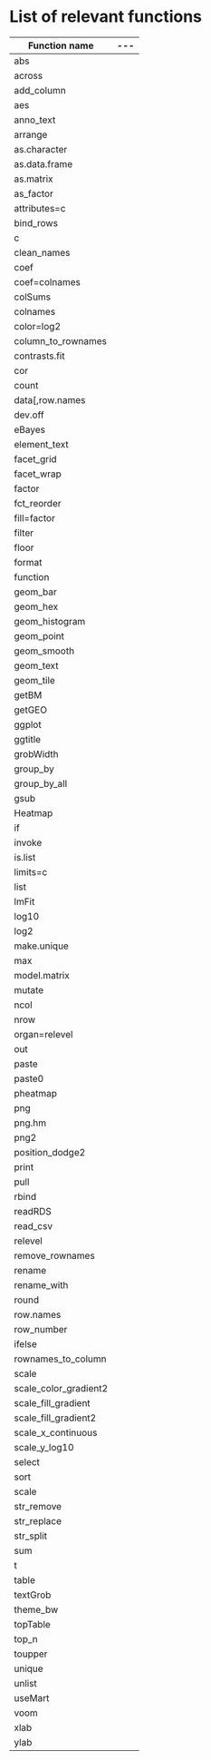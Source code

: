 # List of relevant functions

Function name | ---
 --- | ---
abs  |
across |
add_column |
aes |
anno_text |
arrange |
as.character |
as.data.frame |
as.matrix |
as_factor |
attributes=c |
bind_rows |
c |
clean_names |
coef |
coef=colnames |
colSums |
colnames |
color=log2 |
column_to_rownames |
contrasts.fit |
cor |
count |
data[,row.names |
dev.off |
eBayes |
element_text |
facet_grid |
facet_wrap |
factor |
fct_reorder |
fill=factor |
filter |
floor |
format |
function |
geom_bar |
geom_hex |
geom_histogram |
geom_point |
geom_smooth |
geom_text |
geom_tile |
getBM |
getGEO |
ggplot |
ggtitle |
grobWidth |
group_by |
group_by_all |
gsub |
Heatmap |
if |
invoke |
is.list |
limits=c |
list |
lmFit |
log10 |
log2 |
make.unique |
max |
model.matrix |
mutate |
ncol |
nrow |
organ=relevel |
out |
paste |
paste0 |
pheatmap |
png |
png.hm |
png2 |
position_dodge2 |
print |
pull |
rbind |
readRDS |
read_csv |
relevel |
remove_rownames |
rename |
rename_with |
round |
row.names |
row_number |
ifelse |
rownames_to_column |
scale |
scale_color_gradient2 |
scale_fill_gradient |
scale_fill_gradient2 |
scale_x_continuous |
scale_y_log10 |
select |
sort |
scale |
str_remove |
str_replace |
str_split |
sum |
t |
table |
textGrob |
theme_bw |
topTable |
top_n |
toupper |
unique |
unlist |
useMart |
voom |
xlab |
ylab |